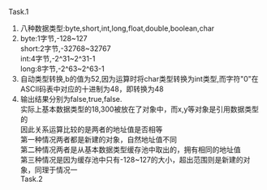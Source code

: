 Task.1  
1. 八种数据类型:byte,short,int,long,float,double,boolean,char
2. byte:1字节,-128~127  
   short:2字节,-32768~32767  
   int:4字节,-2^31~2^31-1    
   long:8字节,-2^63~2^63-1  
3. 自动类型转换,b的值为52,因为运算时将char类型转换为int类型,而字符"0"在ASCII码表中对应的十进制为48，即转换为48
4. 输出结果分别为false,true,false.  
   实际上基本数据类型的18,300被放在了对象中，而x,y等对象是引用数据类型的  
   因此关系运算比较的是两者的地址值是否相等  
   第一种情况两者都是新建的对象，自然地址值不同  
   第二种情况两者是从基本数据类型缓存池中取出的，拥有相同的地址值  
   第三种情况是因为缓存池中只有-128~127的大小，超出范围则是新建的对象，同理于情况一  
Task.2
 

         

